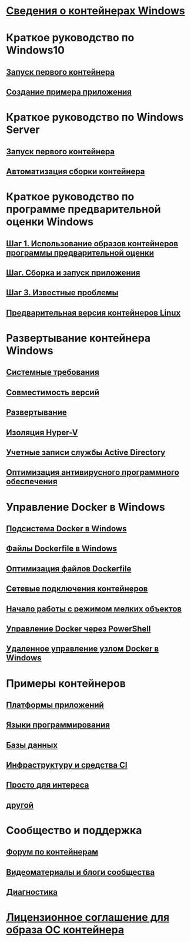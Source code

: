 # [Сведения о контейнерах Windows](about/index.md)

# Краткое руководство по Windows10
## [Запуск первого контейнера](quick-start/quick-start-windows-10.md)
## [Создание примера приложения](quick-start/building-sample-app.md)

# Краткое руководство по Windows Server
## [Запуск первого контейнера](quick-start/quick-start-windows-server.md)
## [Автоматизация сборки контейнера](quick-start/quick-start-images.md)

# Краткое руководство по программе предварительной оценки Windows
## [Шаг 1. Использование образов контейнеров программы предварительной оценки](quick-start/Using-Insider-Container-Images.md)
## [Шаг. Сборка и запуск приложения](quick-start/Nano-RS3-.NET-Core-and-PS.md)
## [Шаг 3. Известные проблемы](quick-start/Insider-Known-Issues.md)
## [Предварительная версия контейнеров Linux](deploy-containers/linux-containers.md)

# Развертывание контейнера Windows
## [Системные требования](deploy-containers/system-requirements.md)
## [Совместимость версий](deploy-containers/version-compatibility.md)
## [Развертывание](deploy-containers/deploy-containers-on-server.md)
## [Изоляция Hyper-V](manage-containers/hyperv-container.md)
## [Учетные записи службы Active Directory](manage-containers/manage-serviceaccounts.md)
## [Оптимизация антивирусного программного обеспечения](https://msdn.microsoft.com/en-us/windows/hardware/drivers/ifs/anti-virus-optimization-for-windows-containers)

# Управление Docker в Windows
## [Подсистема Docker в Windows](docker/configure_docker_daemon.md)
## [Файлы Dockerfile в Windows](manage-docker/manage-windows-dockerfile.md)
## [Оптимизация файлов Dockerfile](manage-docker/optimize-windows-dockerfile.md)
## [Сетевые подключения контейнеров](manage-containers/container-networking.md)
## [Начало работы с режимом мелких объектов](manage-containers/swarm-mode.md)
## [Управление Docker через PowerShell](https://github.com/Microsoft/Docker-PowerShell)
## [Удаленное управление узлом Docker в Windows](management/manage_remotehost.md)

# Примеры контейнеров
## [Платформы приложений](samples.md#Application-Frameworks)
## [Языки программирования](samples.md#Programing-Languages)
## [Базы данных](samples.md#Databases)
## [Инфраструктуру и средства CI](samples.md#Infrastructure-and-CI-Tools)
## [Просто для интереса](samples.md#Just-for-Fun)
## [другой](samples.md#Other)


# Сообщество и поддержка
## [Форум по контейнерам](https://social.msdn.microsoft.com/Forums/en-US/home?forum=windowscontainers)
## [Видеоматериалы и блоги сообщества](communitylinks.md)
## [Диагностика](troubleshooting.md)


# [Лицензионное соглашение для образа ОС контейнера](Images_EULA.md)
